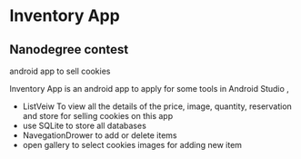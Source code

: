 #  Inventory App
## Nanodegree contest 
android app to sell cookies 


Inventory App is an android app to apply for some tools in Android Studio  ,

-  ListVeiw To view all the details of the price, image, quantity, reservation and store for selling cookies on this app
-  use SQLite to store all databases
-  NavegationDrower to add or delete items
-  open gallery to select cookies images for adding new item
